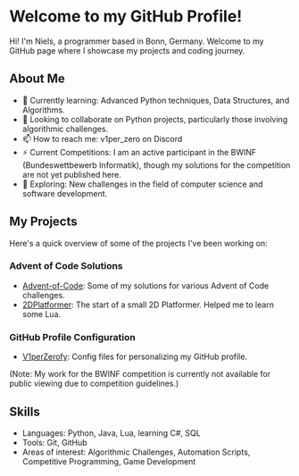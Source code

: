 # Welcome to my GitHub Profile!

Hi! I'm Niels, a programmer based in Bonn, Germany. Welcome to my GitHub page where I showcase my projects and coding journey.

## About Me

- 🌱 Currently learning: Advanced Python techniques, Data Structures, and Algorithms.
- 👯 Looking to collaborate on Python projects, particularly those involving algorithmic challenges.
- 📫 How to reach me: v1per_zero on Discord
- ⚡ Current Competitions: I am an active participant in the BWINF (Bundeswettbewerb Informatik), though my solutions for the competition are not yet published here.
- 🤔 Exploring: New challenges in the field of computer science and software development.

## My Projects

Here's a quick overview of some of the projects I've been working on:

### Advent of Code Solutions
- [Advent-of-Code](https://github.com/V1perZerofy/Advent-of-Code): Some of my solutions for various Advent of Code challenges.
- [2DPlatformer](https://github.com/V1perZerofy/2DPlatformer): The start of a small 2D Platformer. Helped me to learn some Lua.

### GitHub Profile Configuration
- [V1perZerofy](https://github.com/V1perZerofy/V1perZerofy): Config files for personalizing my GitHub profile.

(Note: My work for the BWINF competition is currently not available for public viewing due to competition guidelines.)

## Skills

- Languages: Python, Java, Lua, learning C#, SQL
- Tools: Git, GitHub
- Areas of interest: Algorithmic Challenges, Automation Scripts, Competitive Programming, Game Development
